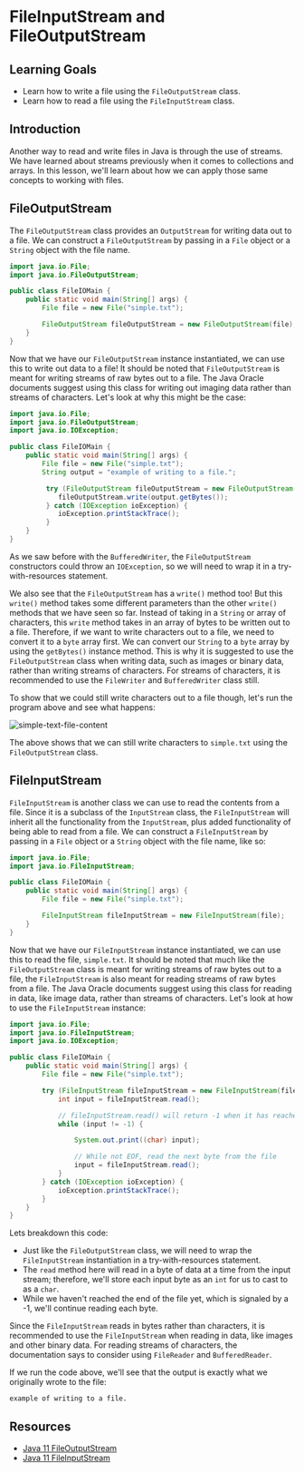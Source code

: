 # FileInputStream and FileOutputStream

## Learning Goals

- Learn how to write a file using the `FileOutputStream` class.
- Learn how to read a file using the `FileInputStream` class.

## Introduction

Another way to read and write files in Java is through the use of streams. We
have learned about streams previously when it comes to collections and arrays.
In this lesson, we'll learn about how we can apply those same concepts to
working with files.

## FileOutputStream

The `FileOutputStream` class provides an `OutputStream` for writing data out to
a file. We can construct a `FileOutputStream` by passing in a `File` object or
a `String` object with the file name.

```java
import java.io.File;
import java.io.FileOutputStream;

public class FileIOMain {
    public static void main(String[] args) {
        File file = new File("simple.txt");

        FileOutputStream fileOutputStream = new FileOutputStream(file);
    }
}
```

Now that we have our `FileOutputStream` instance instantiated, we can use this
to write out data to a file! It should be noted that `FileOutputStream` is meant
for writing streams of raw bytes out to a file. The Java Oracle documents
suggest using this class for writing out imaging data rather than streams of
characters. Let's look at why this might be the case:

```java
import java.io.File;
import java.io.FileOutputStream;
import java.io.IOException;

public class FileIOMain {
    public static void main(String[] args) {
        File file = new File("simple.txt");
        String output = "example of writing to a file.";

         try (FileOutputStream fileOutputStream = new FileOutputStream(file)) {
            fileOutputStream.write(output.getBytes());
         } catch (IOException ioException) {
            ioException.printStackTrace();
         }
    }
}
```

As we saw before with the `BufferedWriter`, the `FileOutputStream` constructors
could throw an `IOException`, so we will need to wrap it in a try-with-resources
statement.

We also see that the `FileOutputStream` has a `write()` method too! But this
`write()` method takes some different parameters than the other `write()`
methods that we have seen so far. Instead of taking in a `String` or array of
characters, this `write` method takes in an array of bytes to be written out to
a file. Therefore, if we want to write characters out to a file, we need to
convert it to a `byte` array first. We can convert our `String` to a `byte`
array by using the `getBytes()` instance method. This is why it is suggested to
use the `FileOutputStream` class when writing data, such as images or binary
data, rather than writing streams of characters. For streams of characters, it
is recommended to use the `FileWriter` and `BufferedWriter` class still.

To show that we could still write characters out to a file though, let's run the
program above and see what happens:

![simple-text-file-content](https://curriculum-content.s3.amazonaws.com/java-mod-3/file-input-output/write-to-file-content.png)

The above shows that we can still write characters to `simple.txt` using the
`FileOutputStream` class.

## FileInputStream

`FileInputStream` is another class we can use to read the contents from a file.
Since it is a subclass of the `InputStream` class, the `FileInputStream` will
inherit all the functionality from the `InputStream`, plus added functionality
of being able to read from a file. We can construct a `FileInputStream` by
passing in a `File` object or a `String` object with the file name, like so:

```java
import java.io.File;
import java.io.FileInputStream;

public class FileIOMain {
    public static void main(String[] args) {
        File file = new File("simple.txt");

        FileInputStream fileInputStream = new FileInputStream(file);        
    }
}
```

Now that we have our `FileInputStream` instance instantiated, we can use this
to read the file, `simple.txt`. It should be noted that much like the
`FileOutputStream` class is meant for writing streams of raw bytes out to a
file, the `FileInputStream` is also meant for reading streams of raw bytes from
a file. The Java Oracle documents suggest using this class for reading in data,
like image data, rather than streams of characters. Let's look at how to use
the `FileInputStream` instance:

```java
import java.io.File;
import java.io.FileInputStream;
import java.io.IOException;

public class FileIOMain {
    public static void main(String[] args) {
        File file = new File("simple.txt");

        try (FileInputStream fileInputStream = new FileInputStream(file)) {
            int input = fileInputStream.read();

            // fileInputStream.read() will return -1 when it has reached the end of the file (EOF)
            while (input != -1) {

                System.out.print((char) input);

                // While not EOF, read the next byte from the file
                input = fileInputStream.read();
            }
        } catch (IOException ioException) {
            ioException.printStackTrace();
        }
    }
}
```

Lets breakdown this code:

- Just like the `FileOutputStream` class, we will need to wrap the
  `FileInputStream` instantiation in a try-with-resources statement.
- The `read` method here will read in a byte of data at a time from the input
  stream; therefore, we'll store each input byte as an `int` for us to cast to
  as a `char`.
- While we haven't reached the end of the file yet, which is signaled by a -1,
  we'll continue reading each byte. 

Since the `FileInputStream` reads in bytes rather than characters, it is
recommended to use the `FileInputStream` when reading in data, like images and
other binary data. For reading streams of characters, the documentation says to
consider using `FileReader` and `BufferedReader`.

If we run the code above, we'll see that the output is exactly what we
originally wrote to the file:

```text
example of writing to a file.
```

## Resources

- [Java 11 FileOutputStream](https://docs.oracle.com/en/java/javase/11/docs/api/java.base/java/io/FileOutputStream.html)
- [Java 11 FileInputStream](https://docs.oracle.com/en/java/javase/11/docs/api/java.base/java/io/FileInputStream.html)
